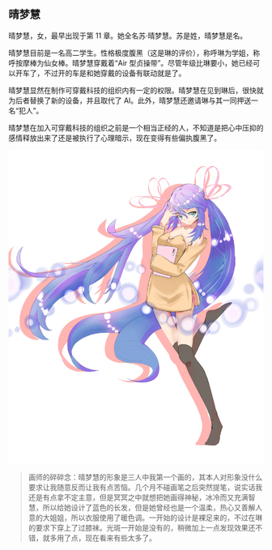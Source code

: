 ## 晴梦慧
晴梦慧，女，最早出现于第 11 章。她全名苏·晴梦慧。苏是姓，晴梦慧是名。

晴梦慧目前是一名高二学生。性格极度腹黑（这是琳的评价），称呼琳为学姐，称呼按摩棒为仙女棒。晴梦慧穿戴着“Air 型贞操带”。尽管年级比琳要小，她已经可以开车了，不过开的车是和她穿戴的设备有联动就是了。

晴梦慧显然在制作可穿戴科技的组织内有一定的权限。晴梦慧在见到琳后，很快就为后者替换了新的设备，并且取代了 AI。此外，晴梦慧还邀请琳与其一同押送一名“犯人”。

晴梦慧在加入可穿戴科技的组织之前是一个相当正经的人，不知道是把心中压抑的感情释放出来了还是被执行了心理暗示，现在变得有些偏执腹黑了。

![](./晴梦慧_low.jpg)

> 画师的碎碎念：晴梦慧的形象是三人中我第一个画的，其本人对形象没什么要求让我随意反而让我有点苦恼。几个月不碰画笔之后突然提笔，说实话我还是有点拿不定主意，但是冥冥之中就想把她画得神秘，冰冷而又充满智慧，所以给她设计了蓝色的长发，但是她曾经也是一个温柔，热心又善解人意的大姐姐，所以衣服使用了暖色调。一开始的设计是裸足来的，不过在琳的要求下穿上了过膝袜。光斑一开始是没有的，稍微加上一点发现效果还不错，就多用了点，现在看来有些太多了。